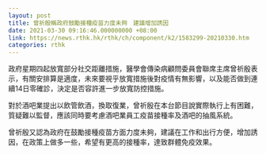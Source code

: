 ```yaml
---
layout: post
title: 曾祈殷稱政府鼓勵接種疫苗力度未夠　建議增加誘因
date: 2021-03-30 09:16:46.000000000 +08:00
link: https://news.rthk.hk/rthk/ch/component/k2/1583299-20210330.htm
categories: rthk
---
```


政府星期四起放寬部分社交距離措施，醫學會傳染病顧問委員會聯席主席曾祈殷表示，有關安排算是適度，未來要視乎放寬措施後對疫情有無影響，以及能否做到連續14日零確診，決定是否容許進一步放寬防控措施。

對於酒吧業提出以飲管飲酒，換取復業，曾祈殷在本台節目說實際執行上有困難，質疑難以監督，應該同時要考慮酒吧業員工疫苗接種率及酒吧的抽風系統。

曾祈殷又認為政府在鼓勵接種疫苗方面力度未夠，建議在工作和出行方便，增加誘因，在政策上做多一些，希望有更高的接種率，達致群體免疫效果。
